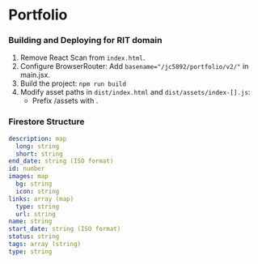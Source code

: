 # Portfolio

### Building and Deploying for RIT domain
1. Remove React Scan from `index.html`.
2. Configure BrowserRouter: Add `basename="/jc5892/portfolio/v2/"` in main.jsx.
3. Build the project:
`npm run build`
4. Modify asset paths in `dist/index.html` and `dist/assets/index-[].js`:
   - Prefix /assets with .

### Firestore Structure
```yml
description: map
  long: string
  short: string
end_date: string (ISO format)
id: number
images: map
  bg: string
  icon: string
links: array (map)
  type: string
  url: string
name: string
start_date: string (ISO format)
status: string
tags: array (string)
type: string
```
